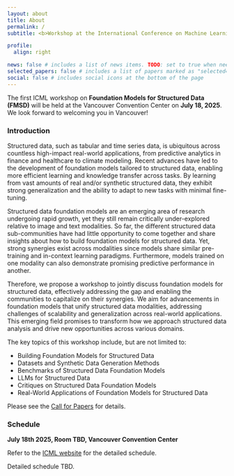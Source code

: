 ```yaml
---
layout: about
title: About
permalink: /
subtitle: <b>Workshop at the International Conference on Machine Learning (ICML) 2025</b>

profile:
  align: right

news: false # includes a list of news items. TODO: set to true when needed
selected_papers: false # includes a list of papers marked as "selected={true}"
social: false # includes social icons at the bottom of the page
---
```


The first ICML workshop on **Foundation Models for Structured Data (FMSD)** will be held at the Vancouver Convention Center on **July 18, 2025**.
We look forward to welcoming you in Vancouver! 

### Introduction

Structured data, such as tabular and time series data, is ubiquitous across countless high-impact real-world applications, from predictive analytics in finance and healthcare to climate modeling. Recent advances have led to the development of foundation models tailored to structured data, enabling more efficient learning and knowledge transfer across tasks. By learning from vast amounts of real and/or synthetic structured data, they exhibit strong generalization and the ability to adapt to new tasks with minimal fine-tuning.

Structured data foundation models are an emerging area of research undergoing rapid growth, yet they still remain critically under-explored relative to image and text modalities. So far, the different structured data sub-communities have had little opportunity to come together and share insights about how to build foundation models for structured data. Yet, strong synergies exist across modalities since models share similar pre-training and in-context learning paradigms. Furthermore, models trained on one modality can also demonstrate promising predictive performance in another.

Therefore, we propose a workshop to jointly discuss foundation models for structured data, effectively addressing the gap and enabling the communities to capitalize on their synergies. We aim for advancements in foundation models that unify structured data modalities, addressing challenges of scalability and generalization across real-world applications. This emerging field promises to transform how we approach structured data analysis and drive new opportunities across various domains.

The key topics of this workshop include, but are not limited to:
- Building Foundation Models for Structured Data
- Datasets and Synthetic Data Generation Methods
- Benchmarks of Structured Data Foundation Models
- LLMs for Structured Data
- Critiques on Structured Data Foundation Models
- Real-World Applications of Foundation Models for Structured Data

Please see the [Call for Papers](/call-for-papers/) for details.

### Schedule

**July 18th 2025, Room TBD, Vancouver Convention Center**

Refer to the [ICML website](https://icml.cc/) for the detailed schedule.

Detailed schedule TBD.
